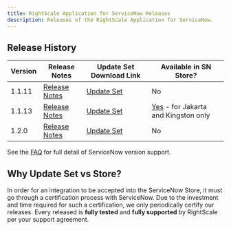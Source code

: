 ```yaml
---
title: RightScale Application for ServiceNow Releases
description: Releases of the RightScale Application for ServiceNow.
---
```


## Release History

| Version | Release Notes | Update Set Download Link | Available in SN Store? |
|---------|---------------|--------------------------|------------------------|
| 1.1.11  | [Release Notes](/release-notes/servicenow/2016/05/26.html) | [Update Set](https://github.com/rightscale/servicenow/archive/v1.1.11.zip) | No |
| 1.1.13 | [Release Notes](/release-notes/servicenow/2018/12/19.html) | [Update Set](https://github.com/rightscale/servicenow/archive/v1.1.13.zip) | [Yes](https://store.servicenow.com/sn_appstore_store.do#!/store/application/adee18db0f61f100bad2fc5be1050e29/1.1.13) - for Jakarta and Kingston only |
| 1.2.0 | [Release Notes](/release-notes/servicenow/2019/05/23.html) | [Update Set](https://github.com/rightscale/servicenow/archive/v1.2.0.zip) | No |

See the [FAQ](../servicenow/faq.html) for full detail of ServiceNow version support. 

## Why Update Set vs Store?

In order for an integration to be accepted into the ServiceNow Store, it must go through a certification process with ServiceNow. Due to the investment and time required for such a certification, we only periodically certify our releases. Every released is **fully tested** and **fully supported** by RightScale per your support agreement.
